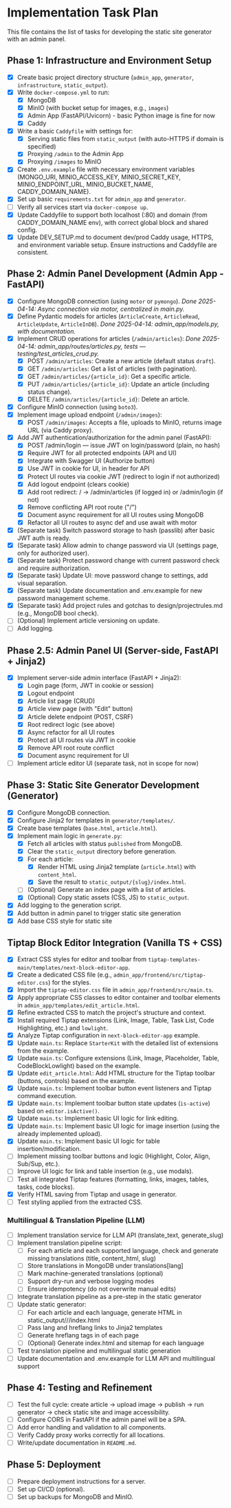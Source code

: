 # Implementation Task Plan

This file contains the list of tasks for developing the static site generator with an admin panel.

## Phase 1: Infrastructure and Environment Setup

*   [x] Create basic project directory structure (`admin_app`, `generator`, `infrastructure`, `static_output`).
*   [x] Write `docker-compose.yml` to run:
    *   [x] MongoDB
    *   [x] MinIO (with bucket setup for images, e.g., `images`)
    *   [x] Admin App (FastAPI/Uvicorn) - basic Python image is fine for now
    *   [x] Caddy
*   [x] Write a basic `Caddyfile` with settings for:
    *   [x] Serving static files from `static_output` (with auto-HTTPS if domain is specified)
    *   [x] Proxying `/admin` to the Admin App
    *   [x] Proxying `/images` to MinIO
*   [x] Create `.env.example` file with necessary environment variables (MONGO_URI, MINIO_ACCESS_KEY, MINIO_SECRET_KEY, MINIO_ENDPOINT_URL, MINIO_BUCKET_NAME, CADDY_DOMAIN_NAME).
*   [x] Set up basic `requirements.txt` for `admin_app` and `generator`.
*   [ ] Verify all services start via `docker-compose up`.
*   [x] Update Caddyfile to support both localhost (:80) and domain (from CADDY_DOMAIN_NAME env), with correct global block and shared config.
*   [x] Update DEV_SETUP.md to document dev/prod Caddy usage, HTTPS, and environment variable setup. Ensure instructions and Caddyfile are consistent.

## Phase 2: Admin Panel Development (Admin App - FastAPI)

*   [x] Configure MongoDB connection (using `motor` or `pymongo`).
    _Done 2025-04-14: Async connection via motor, centralized in main.py._
*   [x] Define Pydantic models for articles (`ArticleCreate`, `ArticleRead`, `ArticleUpdate`, `ArticleInDB`).
    _Done 2025-04-14: admin_app/models.py, with documentation._
*   [x] Implement CRUD operations for articles (`/admin/articles`):
    _Done 2025-04-14: admin_app/routes/articles.py, tests — testing/test_articles_crud.py._
    *   [x] POST `/admin/articles`: Create a new article (default status `draft`).
    *   [x] GET `/admin/articles`: Get a list of articles (with pagination).
    *   [x] GET `/admin/articles/{article_id}`: Get a specific article.
    *   [x] PUT `/admin/articles/{article_id}`: Update an article (including status change).
    *   [x] DELETE `/admin/articles/{article_id}`: Delete an article.
*   [x] Configure MinIO connection (using `boto3`).
*   [x] Implement image upload endpoint (`/admin/images`):
    *   [x] POST `/admin/images`: Accepts a file, uploads to MinIO, returns image URL (via Caddy proxy).
*   [x] Add JWT authentication/authorization for the admin panel (FastAPI):
    *   [x] POST /admin/login — issue JWT on login/password (plain, no hash)
    *   [x] Require JWT for all protected endpoints (API and UI)
    *   [x] Integrate with Swagger UI (Authorize button)
    *   [x] Use JWT in cookie for UI, in header for API
    *   [x] Protect UI routes via cookie JWT (redirect to login if not authorized)
    *   [x] Add logout endpoint (clears cookie)
    *   [x] Add root redirect: / → /admin/articles (if logged in) or /admin/login (if not)
    *   [x] Remove conflicting API root route ("/")
    *   [x] Document async requirement for all UI routes using MongoDB
    *   [x] Refactor all UI routes to async def and use await with motor
*   [x] (Separate task) Switch password storage to hash (passlib) after basic JWT auth is ready.
*   [x] (Separate task) Allow admin to change password via UI (settings page, only for authorized user).
*   [x] (Separate task) Protect password change with current password check and require authorization.
*   [x] (Separate task) Update UI: move password change to settings, add visual separation.
*   [x] (Separate task) Update documentation and .env.example for new password management scheme.
*   [x] (Separate task) Add project rules and gotchas to design/projectrules.md (e.g., MongoDB bool check).
*   [ ] (Optional) Implement article versioning on update.
*   [ ] Add logging.

## Phase 2.5: Admin Panel UI (Server-side, FastAPI + Jinja2)

*   [x] Implement server-side admin interface (FastAPI + Jinja2):
    *   [x] Login page (form, JWT in cookie or session)
    *   [x] Logout endpoint
    *   [x] Article list page (CRUD)
    *   [x] Article view page (with "Edit" button)
    *   [x] Article delete endpoint (POST, CSRF)
    *   [x] Root redirect logic (see above)
    *   [x] Async refactor for all UI routes
    *   [x] Protect all UI routes via JWT in cookie
    *   [x] Remove API root route conflict
    *   [x] Document async requirement for UI
*   [ ] Implement article editor UI (separate task, not in scope for now)

## Phase 3: Static Site Generator Development (Generator)

*   [x] Configure MongoDB connection.
*   [x] Configure Jinja2 for templates in `generator/templates/`.
*   [x] Create base templates (`base.html`, `article.html`).
*   [x] Implement main logic in `generate.py`:
    *   [x] Fetch all articles with status `published` from MongoDB.
    *   [x] Clear the `static_output` directory before generation.
    *   [x] For each article:
        *   [x] Render HTML using Jinja2 template (`article.html`) with `content_html`.
        *   [x] Save the result to `static_output/{slug}/index.html`.
    *   [ ] (Optional) Generate an index page with a list of articles.
    *   [x] (Optional) Copy static assets (CSS, JS) to `static_output`.
*   [x] Add logging to the generation script.
*   [x] Add button in admin panel to trigger static site generation
*   [x] Add base CSS style for static site

## Tiptap Block Editor Integration (Vanilla TS + CSS)

*   [x] Extract CSS styles for editor and toolbar from `tiptap-templates-main/templates/next-block-editor-app`.
*   [x] Create a dedicated CSS file (e.g., `admin_app/frontend/src/tiptap-editor.css`) for the styles.
*   [x] Import the `tiptap-editor.css` file in `admin_app/frontend/src/main.ts`.
*   [x] Apply appropriate CSS classes to editor container and toolbar elements in `admin_app/templates/edit_article.html`.
*   [x] Refine extracted CSS to match the project's structure and context.
*   [x] Install required Tiptap extensions (Link, Image, Table, Task List, Code Highlighting, etc.) and `lowlight`.
*   [x] Analyze Tiptap configuration in `next-block-editor-app` example.
*   [x] Update `main.ts`: Replace `StarterKit` with the detailed list of extensions from the example.
*   [x] Update `main.ts`: Configure extensions (Link, Image, Placeholder, Table, CodeBlockLowlight) based on the example.
*   [x] Update `edit_article.html`: Add HTML structure for the Tiptap toolbar (buttons, controls) based on the example.
*   [x] Update `main.ts`: Implement toolbar button event listeners and Tiptap command execution.
*   [x] Update `main.ts`: Implement toolbar button state updates (`is-active`) based on `editor.isActive()`.
*   [x] Update `main.ts`: Implement basic UI logic for link editing.
*   [x] Update `main.ts`: Implement basic UI logic for image insertion (using the already implemented upload).
*   [x] Update `main.ts`: Implement basic UI logic for table insertion/modification.
*   [ ] Implement missing toolbar buttons and logic (Highlight, Color, Align, Sub/Sup, etc.).
*   [ ] Improve UI logic for link and table insertion (e.g., use modals).
*   [ ] Test all integrated Tiptap features (formatting, links, images, tables, tasks, code blocks).
*   [x] Verify HTML saving from Tiptap and usage in generator.
*   [ ] Test styling applied from the extracted CSS.

### Multilingual & Translation Pipeline (LLM)

*   [ ] Implement translation service for LLM API (translate_text, generate_slug)
*   [ ] Implement translation pipeline script:
    *   [ ] For each article and each supported language, check and generate missing translations (title, content_html, slug)
    *   [ ] Store translations in MongoDB under translations[lang]
    *   [ ] Mark machine-generated translations (optional)
    *   [ ] Support dry-run and verbose logging modes
    *   [ ] Ensure idempotency (do not overwrite manual edits)
*   [ ] Integrate translation pipeline as a pre-step in the static generator
*   [ ] Update static generator:
    *   [ ] For each article and each language, generate HTML in static_output/<lang>/<slug>/index.html
    *   [ ] Pass lang and hreflang links to Jinja2 templates
    *   [ ] Generate hreflang tags in <head> of each page
    *   [ ] (Optional) Generate index.html and sitemap for each language
*   [ ] Test translation pipeline and multilingual static generation
*   [ ] Update documentation and .env.example for LLM API and multilingual support

## Phase 4: Testing and Refinement

*   [ ] Test the full cycle: create article -> upload image -> publish -> run generator -> check static site and image accessibility.
*   [ ] Configure CORS in FastAPI if the admin panel will be a SPA.
*   [ ] Add error handling and validation to all components.
*   [ ] Verify Caddy proxy works correctly for all locations.
*   [ ] Write/update documentation in `README.md`.

## Phase 5: Deployment

*   [ ] Prepare deployment instructions for a server.
*   [ ] Set up CI/CD (optional).
*   [ ] Set up backups for MongoDB and MinIO.
